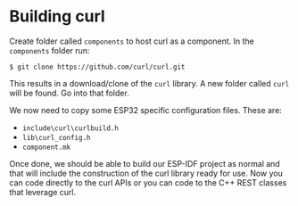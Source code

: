 # Building curl

Create folder called `components` to host curl as a component.  In the `components` folder run:

```
$ git clone https://github.com/curl/curl.git
```

This results in a download/clone of the `curl` library.  A new folder called `curl` will be found.  Go into that folder.

We now need to copy some ESP32 specific configuration files.  These are:

* `include\curl\curlbuild.h`
* `lib\curl_config.h`
* `component.mk`

Once done, we should be able to build our ESP-IDF project as normal and that will include the construction
of the curl library ready for use.  Now you can code directly to the curl APIs or you can code to the 
C++ REST classes that leverage curl.